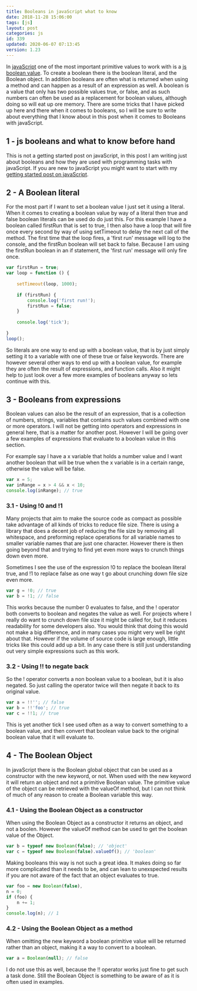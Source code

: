 ```yaml
---
title: Booleans in javaScript what to know
date: 2018-11-28 15:06:00
tags: [js]
layout: post
categories: js
id: 339
updated: 2020-06-07 07:13:45
version: 1.23
---
```


In [javaScript](https://en.wikipedia.org/wiki/JavaScript) one of the most important primitive values to work with is a [js boolean value](https://developer.mozilla.org/en-US/docs/Web/JavaScript/Reference/Global_Objects/Boolean). To create a boolean there is the boolean literal, and the Boolean object. In addition booleans are often what is returned when using a method and can happen as a result of an expression as well. A boolean is a value that only has two possible values true, or false, and as such numbers can often be used as a replacement for boolean values, although doing so will eat up ore memory. There are some tricks that I have picked up here and there when it comes to booleans, so I will be sure to write about everything that I know about in this post when it comes to Booleans with javaScript.

<!-- more -->

## 1 - js booleans and what to know before hand

This is not a getting started post on javaScript, in this post I am writing just about booleans and how they are used with programming tasks with javaScript. If you are new to javaScript you might want to start with my [getting started post on javaScript](/2018/11/27/js-getting-started/).

## 2 - A Boolean literal

For the most part if I want to set a boolean value I just set it using a literal. When it comes to creating a boolean value by way of a literal then true and false boolean literals can be used do do just this. For this example I have a boolean called firstRun that is set to true, I then also have a loop that will fire once every second by way of using setTimeout to delay the next call of the method. The first time that the loop fires, a 'first run' message will log to the console, and the firstRun boolean will set back to false. Because I am using the firstRun boolean in an if statement, the 'first run' message will only fire once.

```js
var firstRun = true;
var loop = function () {
 
    setTimeout(loop, 1000);
 
    if (firstRun) {
        console.log('first run!');
        firstRun = false;
    }
 
    console.log('tick');
 
}
loop();
```

So literals are one way to end up with a boolean value, that is by just simply setting it to a variable with one of these true or false keywords. There are however several other ways to end up with a boolean value, for example they are often the result of expressions, and function calls. Also it might help to just look over a few more examples of booleans anyway so lets continue with this.

## 3 - Booleans from expressions

Boolean values can also be the result of an expression, that is a collection of numbers, strings, variables that contains such values combined with one or more operators. I will not be getting into operators and expressions in general here, that is a matter for another post. However I will be going over a few examples of expressions that evaluate to a boolean value in this section. 

For example say I have a x variable that holds a number value and I want another boolean that will be true when the x variable is in a certain range, otherwise the value will be false.

```js
var x = 5;
var inRange = x > 4 && x < 10;
console.log(inRange); // true
```

### 3.1 - Using !0 and !1

Many projects that aim to make the source code as compact as possible take advantage of all kinds of tricks to reduce file size. There is using a library that does a decent job of reducing the file size by removing all whitespace, and preforming replace operations for all variable names to smaller variable names that are just one character. However there is then going beyond that and trying to find yet even more ways to crunch things down even more. 

Sometimes I see the use of the expression !0 to replace the boolean literal true, and !1 to replace false as one way t go about crunching down file size even more.

```js
var g = !0; // true
var b = !1; // false
```

This works because the number 0 evaluates to false, and the ! operator both converts to boolean and negates the value as well. For projects where I really do want to crunch down file size it might be called for, but it reduces readability for some developers also. You would think that doing this would not make a big difference, and in many cases you might very well be right about that. However if the volume of source code is large enough, little tricks like this could add up a bit. In any case there is still just understanding out very simple expressions such as this work.

### 3.2 - Using !! to negate back

So the ! operator converts a non boolean value to a boolean, but it is also negated. So just calling the operator twice will then negate it back to its original value.

```js
var a = !!''; // false
var b = !!'foo'; // true
var c = !!1; // true
```

This is yet another tick I see used often as a way to convert something to a boolean value, and then convert that boolean value back to the original boolean value that it will evaluate to.

## 4 - The Boolean Object

In javaScript there is the Boolean global object that can be used as a constructor with the new keyword, or not. When used with the new keyword it will return an object and not a primitive Boolean value. The primitive value of the object can be retrieved with the valueOf method, but I can not think of much of any reason to create a Boolean variable this way.

### 4.1 - Using the Boolean Object as a constructor

When using the Boolean Object as a constructor it returns an object, and not a boolen. However the valueOf method can be used to get the boolean value of the Object.

```js
var b = typeof new Boolean(false); // 'object'
var c = typeof new Boolean(false).valueOf(); // 'boolean'
```

Making booleans this way is not such a great idea. It makes doing so far more complicated than it needs to be, and can lean to unexspected results if you are not aware of the fact that an object evaluates to true.

```js
var foo = new Boolean(false),
n = 0;
if (foo) {
    n += 1;
}
console.log(n); // 1
```

### 4.2 - Using the Boolean Object as a method

When omitting the new keyword a boolean primitive value will be returned rather than an object, making it a way to convert to a boolean.

```js
var a = Boolean(null); // false
```

I do not use this as well, because the !! operator works just fine to get such a task done. Still the Boolean Object is something to be aware of as it is often used in examples.
